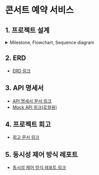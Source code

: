 # 콘서트 예약 서비스 

## 1. 프로젝트 설계 
<details>
<summary> Milestone, Flowchart, Sequence diagram</summary>

### Milestone
- [Milestone 문서 링크](https://docs.google.com/spreadsheets/d/1i9oEs6TZyc6xhpA1JSr8YnbOr1RjcxkH)

### Flowchart
<img src="docs/flowchart_concert_241231.png">

### Sequence Diagram

#### <span style="color: green;">1. 예약가능날짜조회API </span>
<img src="docs/concert_예약가능날짜조회API.png">
<br><br><br><br>

#### <span style="color: green;">2. 예약가능좌석정보조회API </span>
<img src="docs/concert_예약가능좌석정보조회API.png">
<br><br><br><br>

#### <span style="color: green;">3. 좌석예약요청API </span>
<img src="docs/concert_좌석예약요청API.png">
<br><br><br><br>

#### <span style="color: green;"> 4. 잔액충전및조회API </span>
<img src="docs/concert_잔액충전및조회API.png">
<br><br><br><br>

#### <span style="color: green;"> 5. 결제API </span>
<img src="docs/concert_결제API.png">
<br><br><br><br>

</details>

## 2. ERD
- [ERD 링크](https://github.com/mybloom/hh_concert_java/issues/11)

## 3. API 명세서 
- [API 명세서 문서 링크](https://github.com/mybloom/hh_concert_java/issues/2)
- [Mock API 링크(로컬용)](http://localhost:8080/swagger-ui/index.html)

## 4. 프로젝트 회고
- [회고 문서 링크](https://devstep.tistory.com/133)

## 5. 동시성 제어 방식 레포트
- [동시성 제어 방식 레포트 링크](https://github.com/mybloom/hh_concert_java/wiki/Lock%EC%9D%84-%EC%9D%B4%EC%9A%A9%ED%95%9C-%EB%8F%99%EC%8B%9C%EC%84%B1-%EC%A0%9C%EC%96%B4-%EB%B0%A9%EC%8B%9D)